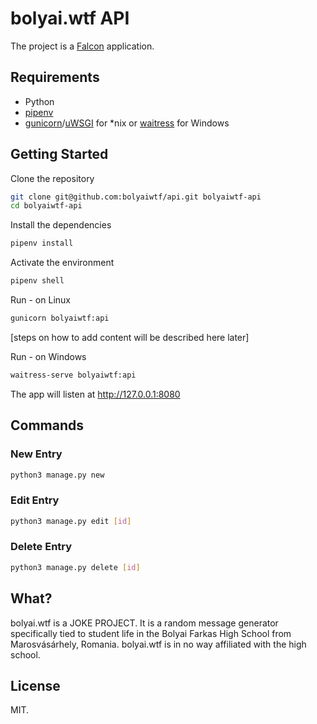 # bolyai.wtf API

The project is a [Falcon](https://falconframework.org) application.

## Requirements

* Python
* [pipenv](https://github.com/pypa/pipenv)
* [gunicorn](https://gunicorn.org/)/[uWSGI](https://uwsgi-docs.readthedocs.io/en/latest/) for *nix or [waitress](https://docs.pylonsproject.org/projects/waitress/en/stable/) for Windows

## Getting Started

Clone the repository

```sh
git clone git@github.com:bolyaiwtf/api.git bolyaiwtf-api
cd bolyaiwtf-api
```

Install the dependencies

```sh
pipenv install
```

Activate the environment

```sh
pipenv shell
```

Run - on Linux

```sh
gunicorn bolyaiwtf:api
```

[steps on how to add content will be described here later]

Run - on Windows

```sh
waitress-serve bolyaiwtf:api
```

The app will listen at http://127.0.0.1:8080

## Commands

### New Entry
```sh
python3 manage.py new
```

### Edit Entry
```sh
python3 manage.py edit [id]
```

### Delete Entry
```sh
python3 manage.py delete [id]
```

## What?

bolyai.wtf is a JOKE PROJECT. It is a random message generator specifically tied to student life in the Bolyai Farkas High School from Marosvásárhely, Romania. bolyai.wtf is in no way affiliated with the high school.

## License

MIT.
